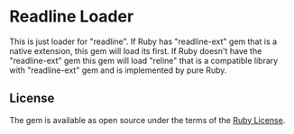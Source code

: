 # Readline Loader

This is just loader for "readline". If Ruby has "readline-ext" gem that is a native extension, this gem will load its first. If Ruby doesn't have the "readline-ext" gem this gem will load "reline" that is a compatible library with "readline-ext" gem and is implemented by pure Ruby.

## License

The gem is available as open source under the terms of the [Ruby License](https://www.ruby-lang.org/en/about/license.txt).
